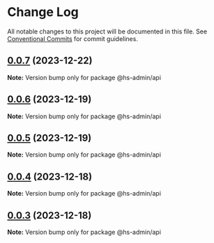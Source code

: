 # Change Log

All notable changes to this project will be documented in this file. See [Conventional Commits](https://conventionalcommits.org) for commit
guidelines.

## [0.0.7](https://git.aihuoshi.net/algo_analysis_plat/web/fd-react-admin-components/compare/@hs-admin/api@0.0.6...@hs-admin/api@0.0.7) (2023-12-22)

**Note:** Version bump only for package @hs-admin/api

## [0.0.6](https://git.aihuoshi.net/algo_analysis_plat/web/fd-react-admin-components/compare/@hs-admin/api@0.0.5...@hs-admin/api@0.0.6) (2023-12-19)

**Note:** Version bump only for package @hs-admin/api

## [0.0.5](https://git.aihuoshi.net/algo_analysis_plat/web/fd-react-admin-components/compare/@hs-admin/api@0.0.4...@hs-admin/api@0.0.5) (2023-12-19)

**Note:** Version bump only for package @hs-admin/api

## [0.0.4](https://git.aihuoshi.net/algo_analysis_plat/web/fd-react-admin-components/compare/@hs-admin/api@0.0.3...@hs-admin/api@0.0.4) (2023-12-18)

**Note:** Version bump only for package @hs-admin/api

## [0.0.3](https://git.aihuoshi.net/algo_analysis_plat/web/fd-react-admin-components/compare/@hs-admin/api@0.0.2...@hs-admin/api@0.0.3) (2023-12-18)

**Note:** Version bump only for package @hs-admin/api
